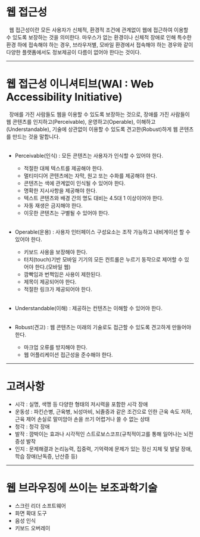 # 웹 접근성

&nbsp; 웹 접근성이란 모든 사용자가 신체적, 환경적 조건에 관계없이 웹에 접근하여 이용할 수 있도록 보장하는 것을 의미한다. 마우스가 없는 환경이나 신체적 장애로 인해 특수한 환경 하에 접속해야 하는 경우, 브라우저별, 모바일 환경에서 접속해야 하는 경우와 같이 다양한 플랫폼에서도 정보제공이 다름이 없어야 한다는 것이다.

---------------------------
# 웹 접근성 이니셔티브(WAI : Web Accessibility Initiative)
&nbsp; 장애를 가진 사람들도 웹을 이용할 수 있도록 보장하는 것으로, 장애를 가진 사람들이 웹 콘텐츠를 인지하고(Perceivable), 운영하고(Operable), 이해하고(Understandable), 기술에 상관없이 이용할 수 있도록 견고한(Robust)하게 웹 콘텐츠를 만드는 것을 말합니다.<br><br>

- Perceivable(인식) : 모든 콘텐츠는 사용자가 인식할 수 있어야 한다.
   - 적절한 대체 텍스트를 제공해야 한다.
   - 멀티미디어 콘텐츠에는 자막, 원고 또는 수화를 제공해야 한다.
   - 콘텐츠는 색에 관계없이 인식될 수 있어야 한다.
   - 명확한 지시사항을 제공해야 한다.
   - 텍스트 콘텐츠와 배경 간의 명도 대비는 4.5대 1 이상이어야 한다.
   - 자동 재생은 금지해야 한다.
   - 이웃한 콘텐츠는 구별될 수 있어야 한다.<br><br>

- Operable(운용) : 사용자 인터페이스 구성요소는 조작 가능하고 내비게이션 할 수 있어야 한다.
   - 키보드 사용을 보장해야 한다.
   - 터치(touch)기반 모바일 기기의 모든 컨트롤은 누르기 동작으로 제어할 수 있어야 한다.(모바일 웹)
   - 깜빡임과 번쩍임은 사용이 제한된다.
   - 제목이 제공되어야 한다.
   - 적절한 링크가 제공되어야 한다.<br><br>

- Understandable(이해) : 제공하는 컨텐츠는 이해할 수 있어야 한다.<br><br>

- Robust(견고) : 웹 콘텐츠는 미래의 기술로도 접근할 수 있도록 견고하게 만들어야 한다.
   -  마크업 오류를 방지해야 한다.
   -  웹 어플리케이션 접근성을 준수해야 한다.<br>

----------------------------

# 고려사항
- 시각 : 실명, 색맹 등 다양한 형태의 저시력을 포함한 시각 장애
- 운동성 : 파킨슨병, 근육병, 뇌성마비, 뇌졸증과 같은 조건으로 인한 근육 속도 저하, 근육 제어 손실로 말미암아 손을 쓰기 어렵거나 쓸 수 없는 상태
- 청각 : 청각 장애
- 발작 : 깜박이는 효과나 시각적인 스트로보스코프(규칙적이고를 통해 일어나는 뇌전증성 발작
- 인지 : 문제해결과 논리능력, 집중력, 기억력에 문제가 있는 정신 지체 및 발달 장애, 학습 장애(난독증, 난산증 등)

----------------------------
# 웹 브라우징에 쓰이는 보조과학기술
- 스크린 리더 소프트웨어
- 화면 확대 도구
- 음성 인식
- 키보드 오버레이
